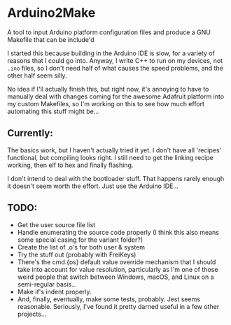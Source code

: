 # Arduino2Make

A tool to input Arduino platform configuration files and produce a GNU Makefile
that can be include'd

I started this because building in the Arduino IDE is slow, for a variety of
reasons that I could go into. Anyway, I write C++ to run on my devices, not
`.ino` files, so I don't need half of what causes the speed problems, and the
other half seem silly.

No idea if I'll actually finish this, but right now, it's annoying to have to
manually deal with changes coming for the awesome Adafruit platform into my
custom Makefiles, so I'm working on this to see how much effort automating this
stuff might be...

## Currently:

The basics work, but I haven't actually tried it yet. I don't have all
'recipes' functional, but compiling looks right. I still need to get the
linking recipe working, then elf to hex and finally flashing.

I don't intend to deal with the bootloader stuff. That happens rarely enough it
doesn't seem worth the effort. Just use the Arduino IDE...

## TODO:

* Get the user source file list
* Handle enumerating the source code properly (I think this also means some
  special casing for the variant folder?)
* Create the list of .o's for both user & system
* Try the stuff out (probably with FreiKeys)
* There's the cmd.{os} default value override mechanism that I should take into
  account for value resolution, particularly as I'm one of those weird people
  that switch between Windows, macOS, and Linux on a semi-regular basis...
* Make if's indent properly.
* And, finally, eventually, make some tests, probably. Jest seems reasonable.
  Seriously, I've found it pretty darned useful in a few other projects...